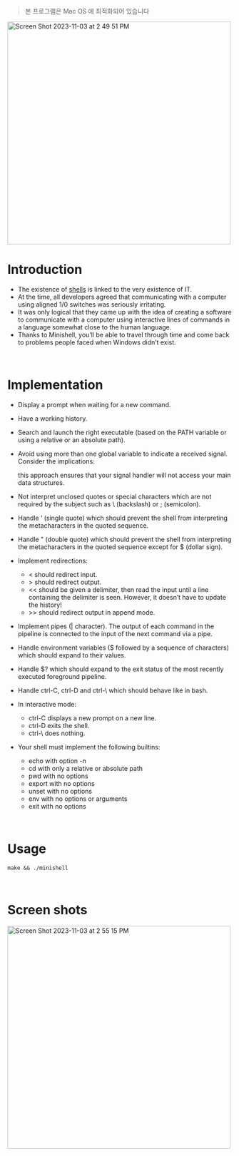 > 본 프로그램은 Mac OS 에 최적화되어 있습니다
<img width="500" alt="Screen Shot 2023-11-03 at 2 49 51 PM" src="https://github.com/SikPang/42Seoul/assets/87380790/87538ec9-baab-4db3-8419-a0e0d951f3f0">

# Introduction
- The existence of <a href="https://en.wikipedia.org/wiki/Unix_shell" target="_blank">shells</a> is linked to the very existence of IT.
- At the time, all developers agreed that communicating with a computer using aligned 1/0 switches was seriously irritating.
- It was only logical that they came up with the idea of creating a software to communicate with a computer
  using interactive lines of commands in a language somewhat close to the human language.
- Thanks to Minishell, you’ll be able to travel through time and come back to problems people faced when Windows didn’t exist.

<br/>

# Implementation
- Display a prompt when waiting for a new command.
- Have a working history.
- Search and launch the right executable (based on the PATH variable or using a relative or an absolute path).
- Avoid using more than one global variable to indicate a received signal. Consider the implications:

  this approach ensures that your signal handler will not access your main data structures.

- Not interpret unclosed quotes or special characters which are not required by the
  subject such as \ (backslash) or ; (semicolon).
- Handle ’ (single quote) which should prevent the shell from interpreting the metacharacters in the quoted sequence.
- Handle " (double quote) which should prevent the shell from interpreting the metacharacters in the quoted sequence
  except for $ (dollar sign).
- Implement redirections:
  - \< should redirect input.
  - \> should redirect output.
  - \<\< should be given a delimiter, then read the input until a line containing the
    delimiter is seen. However, it doesn’t have to update the history!
  - \>\> should redirect output in append mode.
- Implement pipes (| character). The output of each command in the pipeline is
  connected to the input of the next command via a pipe.
- Handle environment variables ($ followed by a sequence of characters) which
  should expand to their values.
- Handle $? which should expand to the exit status of the most recently executed
  foreground pipeline.
- Handle ctrl-C, ctrl-D and ctrl-\ which should behave like in bash.
- In interactive mode:
  - ctrl-C displays a new prompt on a new line.
  - ctrl-D exits the shell.
  - ctrl-\ does nothing.
- Your shell must implement the following builtins:
  - echo with option -n
  - cd with only a relative or absolute path
  - pwd with no options
  - export with no options
  - unset with no options
  - env with no options or arguments
  - exit with no options

<br/>

# Usage
```
make && ./minishell
```

<br/>

# Screen shots
<img width="500" alt="Screen Shot 2023-11-03 at 2 55 15 PM" src="https://github.com/SikPang/42Seoul/assets/87380790/e9489716-5fb3-4279-9615-f51fd9ffa2a5">

